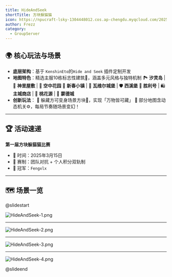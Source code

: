 ```yaml
---
title: HideAndSeek
shortTitle: 方块躲猫猫
icon: https://npucraft-lsky-1304448012.cos.ap-chengdu.myqcloud.com/2025/03/21/67dd11feb7ca7.jpg
author: Frezz
category:
  - GroupServer
---
```




## 🌍 核心玩法与场景  
- **底层架构**：基于 `KenshinEto`的`Hide and Seek` 插件定制开发  
- **地图特色**：精选主服10栋标志性建筑🏰，涵盖多元风格与独特机制
  🏞️ **汐灵岛** | 🏯 **神里屋敷** | 🌌 **空中花园**
  🧨 **新春小镇** | 🏰 **瓦维尔城堡** | 🛡️ **西溪堡**
  🚢 **胜利号** | 🛍️ **主城商店** | 🌸 **桃花源** | 🍃 **蒙德城**
- **创新玩法**：
  🔸 躲藏方可变身场景方块🧩，实现「万物皆可藏」
  🔸 部分地图含动态机关⚙️，每局节奏随场景变幻！

---

## 🏆 活动速递  
**第一届方块躲猫猫比赛**  

- 📅 时间：2025年3月15日
- 🎯 赛制：团队对抗 + 个人积分双轨制
- 👑 冠军：`Fengxlx`

---

## 🗺️ 场景一览  
@slidestart

![HideAndSeek-1.png](https://npucraft-lsky-1304448012.cos.ap-chengdu.myqcloud.com/2025/03/21/67dd3de4bb4dc.png)

---

![HideAndSeek-2.png](https://npucraft-lsky-1304448012.cos.ap-chengdu.myqcloud.com/2025/03/21/67dd3de4a47f3.png)

---

![HideAndSeek-3.png](https://npucraft-lsky-1304448012.cos.ap-chengdu.myqcloud.com/2025/03/21/67dd3de4e1bda.png)

---

![HideAndSeek-4.png](https://npucraft-lsky-1304448012.cos.ap-chengdu.myqcloud.com/2025/03/21/67dd3edd9eb9b.png)

@slideend
